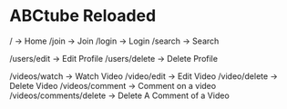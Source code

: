 # ABCtube Reloaded

/ -> Home
/join -> Join
/login -> Login
/search -> Search

/users/edit -> Edit Profile
/users/delete -> Delete Profile

/videos/watch -> Watch Video
/video/edit -> Edit Video
/video/delete -> Delete Video
/videos/comment -> Comment on a video
/videos/comments/delete -> Delete A Comment of a Video
